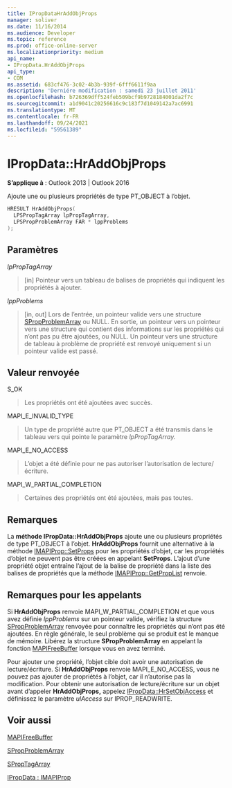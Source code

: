```yaml
---
title: IPropDataHrAddObjProps
manager: soliver
ms.date: 11/16/2014
ms.audience: Developer
ms.topic: reference
ms.prod: office-online-server
ms.localizationpriority: medium
api_name:
- IPropData.HrAddObjProps
api_type:
- COM
ms.assetid: 683cf476-3c02-4b3b-939f-6fff6611f9aa
description: 'Derniére modification : samedi 23 juillet 2011'
ms.openlocfilehash: b726369dff524feb509bcf9b9728184001da2f7c
ms.sourcegitcommit: a1d9041c20256616c9c183f7d1049142a7ac6991
ms.translationtype: MT
ms.contentlocale: fr-FR
ms.lasthandoff: 09/24/2021
ms.locfileid: "59561389"
---
```

# <a name="ipropdatahraddobjprops"></a>IPropData::HrAddObjProps

  
  
**S’applique à** : Outlook 2013 | Outlook 2016 
  
Ajoute une ou plusieurs propriétés de type PT_OBJECT à l’objet.
  
```cpp
HRESULT HrAddObjProps(
  LPSPropTagArray lpPropTagArray,
  LPSPropProblemArray FAR * lppProblems
);
```

## <a name="parameters"></a>Paramètres

 _lpPropTagArray_
  
> [in] Pointeur vers un tableau de balises de propriétés qui indiquent les propriétés à ajouter.
    
 _lppProblems_
  
> [in, out] Lors de l’entrée, un pointeur valide vers une structure [SPropProblemArray](spropproblemarray.md) ou NULL. En sortie, un pointeur vers un pointeur vers une structure qui contient des informations sur les propriétés qui n’ont pas pu être ajoutées, ou NULL. Un pointeur vers une structure de tableau à problème de propriété est renvoyé uniquement si un pointeur valide est passé. 
    
## <a name="return-value"></a>Valeur renvoyée

S_OK 
  
> Les propriétés ont été ajoutées avec succès.
    
MAPI_E_INVALID_TYPE 
  
> Un type de propriété autre que PT_OBJECT a été transmis dans le tableau vers qui pointe le paramètre _lpPropTagArray._ 
    
MAPI_E_NO_ACCESS 
  
> L’objet a été définie pour ne pas autoriser l’autorisation de lecture/écriture.
    
MAPI_W_PARTIAL_COMPLETION 
  
> Certaines des propriétés ont été ajoutées, mais pas toutes.
    
## <a name="remarks"></a>Remarques

La **méthode IPropData::HrAddObjProps** ajoute une ou plusieurs propriétés de type PT_OBJECT à l’objet. **HrAddObjProps** fournit une alternative à la méthode [IMAPIProp::SetProps](imapiprop-setprops.md) pour les propriétés d’objet, car les propriétés d’objet ne peuvent pas être créées en appelant **SetProps**. L’ajout d’une propriété objet entraîne l’ajout de la balise de propriété dans la liste des balises de propriétés que la méthode [IMAPIProp::GetPropList](imapiprop-getproplist.md) renvoie. 
  
## <a name="notes-to-callers"></a>Remarques pour les appelants

Si **HrAddObjProps** renvoie MAPI_W_PARTIAL_COMPLETION et que vous avez définie  _lppProblems_ sur un pointeur valide, vérifiez la structure [SPropProblemArray](spropproblemarray.md) renvoyée pour connaître les propriétés qui n’ont pas été ajoutées. En règle générale, le seul problème qui se produit est le manque de mémoire. Libérez la structure **SPropProblemArray** en appelant la fonction [MAPIFreeBuffer](mapifreebuffer.md) lorsque vous en avez terminé. 
  
Pour ajouter une propriété, l’objet cible doit avoir une autorisation de lecture/écriture. Si **HrAddObjProps** renvoie MAPI_E_NO_ACCESS, vous ne pouvez pas ajouter de propriétés à l’objet, car il n’autorise pas la modification. Pour obtenir une autorisation de lecture/écriture sur un objet avant d’appeler **HrAddObjProps,** appelez [IPropData::HrSetObjAccess](ipropdata-hrsetobjaccess.md) et définissez le paramètre  _ulAccess_ sur IPROP_READWRITE. 
  
## <a name="see-also"></a>Voir aussi



[MAPIFreeBuffer](mapifreebuffer.md)
  
[SPropProblemArray](spropproblemarray.md)
  
[SPropTagArray](sproptagarray.md)
  
[IPropData : IMAPIProp](ipropdataimapiprop.md)

